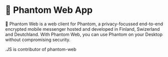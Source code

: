 # 👻 Phantom Web App

👻  Phantom Web is a web client for Phantom, a privacy-focussed end-to-end encrypted mobile messenger hosted and developed in Finland, Swizerland and Deutchland. With Phantom Web, you can use Phantom on your Desktop without compromising security.

.JS is contributor of phantom-web
